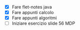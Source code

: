 - [x] Fare flet-notes java
- [x] Fare appunti calcolo
- [x] Fare appunti algoritmi
- [ ] Iniziare esercizio slide 56 MDP